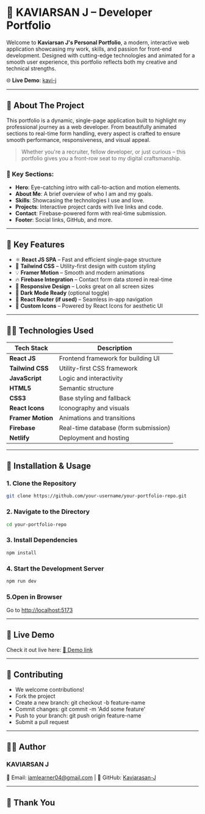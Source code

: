 # 💼 KAVIARSAN J – Developer Portfolio

Welcome to **Kaviarsan J's Personal Portfolio**, a modern, interactive web application showcasing my work, skills, and passion for front-end development. Designed with cutting-edge technologies and animated for a smooth user experience, this portfolio reflects both my creative and technical strengths.

🌐 **Live Demo**: [kavi-j](https://kavi-j.netlify.app/)

---

## 📖 About The Project

This portfolio is a dynamic, single-page application built to highlight my professional journey as a web developer. From beautifully animated sections to real-time form handling, every aspect is crafted to ensure smooth performance, responsiveness, and visual appeal.

> Whether you're a recruiter, fellow developer, or just curious – this portfolio gives you a front-row seat to my digital craftsmanship.

### 🧩 Key Sections:

- **Hero**: Eye-catching intro with call-to-action and motion elements.
- **About Me**: A brief overview of who I am and my goals.
- **Skills**: Showcasing the technologies I use and love.
- **Projects**: Interactive project cards with live links and code.
- **Contact**: Firebase-powered form with real-time submission.
- **Footer**: Social links, GitHub, and more.

---

## 🚀 Key Features

- ⚛️ **React JS SPA** – Fast and efficient single-page structure
- 🌈 **Tailwind CSS** – Utility-first design with custom styling
- 💡 **Framer Motion** – Smooth and modern animations
- 🔥 **Firebase Integration** – Contact form data stored in real-time
- 🎯 **Responsive Design** – Looks great on all screen sizes
- 🌙 **Dark Mode Ready** (optional toggle)
- 🧭 **React Router (if used)** – Seamless in-app navigation
- 💎 **Custom Icons** – Powered by React Icons for aesthetic UI

---

## 🧑‍💻 Technologies Used

| Tech Stack       | Description                            |
|------------------|----------------------------------------|
| **React JS**     | Frontend framework for building UI     |
| **Tailwind CSS** | Utility-first CSS framework            |
| **JavaScript**   | Logic and interactivity                |
| **HTML5**        | Semantic structure                     |
| **CSS3**         | Base styling and fallback              |
| **React Icons**  | Iconography and visuals                |
| **Framer Motion**| Animations and transitions             |
| **Firebase**     | Real-time database (form submission)   |
| **Netlify**      | Deployment and hosting                 |

---

## 🔧 Installation & Usage

### 1. Clone the Repository

```bash
git clone https://github.com/your-username/your-portfolio-repo.git
```

### 2. Navigate to the Directory
```bash
cd your-portfolio-repo
````

### 3. Install Dependencies
```bash
npm install
```

### 4. Start the Development Server
```bash
npm run dev
```

### 5.Open in Browser

Go to [http://localhost:5173]()

---

## 🚀 Live Demo
Check it out live here: [🔗 Demo link](https://kavi-j.netlify.app/)

---

## 🤝 Contributing
- We welcome contributions!
- Fork the project
- Create a new branch: git checkout -b feature-name
- Commit changes: git commit -m 'Add some feature'
- Push to your branch: git push origin feature-name
- Submit a pull request

---

## 👨‍🍳 Author
### KAVIARSAN J
📧 Email: iamlearner04@gmail.com | 🐙 GitHub: [Kaviarasan-J](https://github.com/Kaviarasan-J)

---

## 🙌 Thank You
